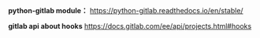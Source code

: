 
**python-gitlab module：**
https://python-gitlab.readthedocs.io/en/stable/


**gitlab api about hooks**
https://docs.gitlab.com/ee/api/projects.html#hooks